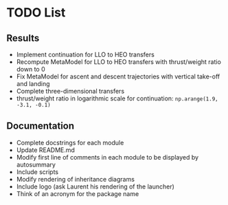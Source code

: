 # TODO List

## Results

* Implement continuation for LLO to HEO transfers
* Recompute MetaModel for LLO to HEO transfers with thrust/weight ratio down to 0
* Fix MetaModel for ascent and descent trajectories with vertical take-off and landing
* Complete three-dimensional transfers
* thrust/weight ratio in logarithmic scale for continuation: `np.arange(1.9, -3.1, -0.1)`

## Documentation

* Complete docstrings for each module
* Update README.md
* Modify first line of comments in each module to be displayed by autosummary
* Include scripts
* Modify rendering of inheritance diagrams
* Include logo (ask Laurent his rendering of the launcher)
* Think of an acronym for the package name
